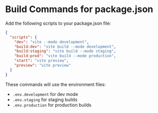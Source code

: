 
# Build Commands for package.json

Add the following scripts to your package.json file:

```json
{
  "scripts": {
    "dev": "vite --mode development",
    "build:dev": "vite build --mode development",
    "build:staging": "vite build --mode staging", 
    "build:prod": "vite build --mode production",
    "start": "vite preview",
    "preview": "vite preview"
  }
}
```

These commands will use the environment files:
- `.env.development` for dev mode
- `.env.staging` for staging builds
- `.env.production` for production builds
